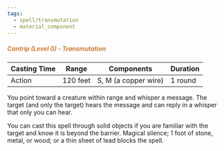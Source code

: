 ```yaml
---
tags:
  - spell/transmutation
  - material_component
---
```

##### *<span style="color:rgb(203, 123, 55)">Cantrip (Level 0) - Transmutation</span>*

| Casting Time | Range    | Components           | Duration |
| ------------ | -------- | -------------------- | -------- |
| Action       | 120 feet | S, M (a copper wire) | 1 round  |
You point toward a creature within range and whisper a message. The target (and only the target) hears the message and can reply in a whisper that only you can hear.  

You can cast this spell through solid objects if you are familiar with the target and know it is beyond the barrier. Magical silence; 1 foot of stone, metal, or wood; or a thin sheet of lead blocks the spell.